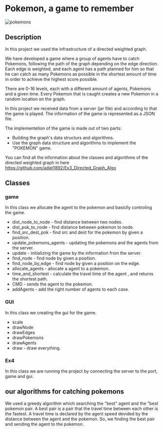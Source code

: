 # Pokemon, a game to remember

![pokemons](https://user-images.githubusercontent.com/84914845/148651629-1ba5abe1-79d8-409b-8858-1b243016e7b2.jpeg)

## Description
In this project we used the infrastructure of a directed weighted graph.

We have developed a game where a group of agents have to catch Pokemons, following the path of the graph depending on the edge direction.
Each edge is weighted, and each agent has a path planned for him so that he can catch as many Pokemons as possible in the shortest amount of time in order to achieve the highest score possible.

There are 0-16 levels, each with a different amount of agents, Pokemons and a given time.
Every Pokemon that is caught creates a new Pokemon in a random location on the graph.

In this project we received data from a server (jar file) and according to that the game is played.
The information of the game is represented as a JSON file.

The implementetion of the game is made out of two parts:
* Building the graph's data structurs and algorithms.
* Use the graph data structure and algorithms to implement the "POKEMON" game.

You can find all the information about the classes and algorithms of the directed weighted graph in here https://github.com/adiel1892/Ex3_Directed_Graph_Algo

## Classes 
### game
In this class we allocate the agent to the pokemon and basiclly controling the game.
* dist_node_to_node - find distance between two nodes.
* dist_pok_to_node - find distance between pokemon to node.
* find_src_dest_pok - find src and dest for the pokemon by given a position.
* update_pokemons_agents - updating the pokemons and the agents from the server.
* update - initializing the game by the information from the server.
* find_node - find node by given a position.
* find_node_by_edge - find node by given a position on the edge.
* allocate_agents - allocate a agent to a pokemon.
* time_and_shortest - calculate the travel time of the agent , and returns the shortest path.
* CMD - sends the agent to the pokemon.
* addAgents - add the right number of agents to each case.

### GUI
In this class we creating the gui for the game.
* scale
* drawNode
* drawEdges
* drawPokemons
* drawAgents
* draw - draw everything.

### Ex4
In this class we are running the project by connecting the server to the port, game and gui. 

## our algorithms for catching pokemons
We used a greedy algorithm which searching the "best" agent and the "best pokemon pair.
A best pair is a pair that the travel time between each other is the fastest.
A travel time is declared by the agent speed devided by the distance between the agent and the pokemon.
So, we finding the best pair and sending the agent to the pokemon.



